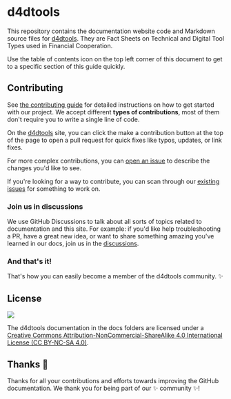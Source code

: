 # d4dtools

This repository contains the documentation website code and Markdown source files for [d4dtools](https://openkfw.github.io/d4dtools/). They are Fact Sheets on Technical and Digital Tool Types used in Financial Cooperation.


Use the table of contents icon on the top left corner of this document to get to a specific section of this guide quickly.

## Contributing

See [the contributing guide](docs/contributing.md) for detailed instructions on how to get started with our project. We accept different **types of contributions**, most of them don't require you to write a single line of code.

On the [d4dtools](https://openkfw.github.io/d4dtools/) site, you can click the make a contribution button at the top of the page to open a pull request for quick fixes like typos, updates, or link fixes.

For more complex contributions, you can [open an issue](https://github.com/openkfw/d4dtools/issues) to describe the changes you'd like to see.

If you're looking for a way to contribute, you can scan through our [existing issues](https://github.com/openkfw/d4dtools/issues) for something to work on. 

### Join us in discussions

We use GitHub Discussions to talk about all sorts of topics related to documentation and this site. For example: if you'd like help troubleshooting a PR, have a great new idea, or want to share something amazing you've learned in our docs, join us in the [discussions](https://github.com/openkfw/d4dtools/discussions).

### And that's it!

That's how you can easily become a member of the d4dtools community. :sparkles:

## License


![](https://i.creativecommons.org/l/by-nc-sa/4.0/88x31.png)

The d4dtools documentation in the docs folders are licensed under a [Creative Commons Attribution-NonCommercial-ShareAlike 4.0 International License (CC BY-NC-SA 4.0)](https://creativecommons.org/licenses/by-nc-sa/4.0/).

## Thanks :purple_heart:

Thanks for all your contributions and efforts towards improving the GitHub documentation. We thank you for being part of our :sparkles: community :sparkles:!